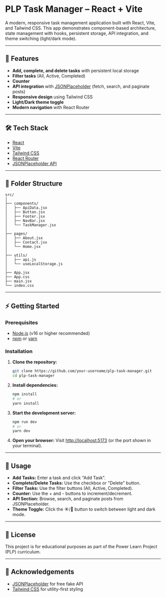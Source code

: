 # PLP Task Manager – React + Vite

A modern, responsive task management application built with React, Vite, and Tailwind CSS. This app demonstrates component-based architecture, state management with hooks, persistent storage, API integration, and theme switching (light/dark mode).

---

## 🚀 Features

- **Add, complete, and delete tasks** with persistent local storage
- **Filter tasks** (All, Active, Completed)
- **Counter** 
- **API integration** with [JSONPlaceholder](https://jsonplaceholder.typicode.com/) (fetch, search, and paginate posts)
- **Responsive design** using Tailwind CSS
- **Light/Dark theme toggle**
- **Modern navigation** with React Router

---

## 🛠 Tech Stack

- [React](https://react.dev/)
- [Vite](https://vitejs.dev/)
- [Tailwind CSS](https://tailwindcss.com/)
- [React Router](https://reactrouter.com/)
- [JSONPlaceholder API](https://jsonplaceholder.typicode.com/)

---

## 📁 Folder Structure

```
src/
│
├── components/
│   ├── ApiData.jsx
│   ├── Button.jsx
│   ├── Footer.jsx
│   ├── NavBar.jsx
│   └── TaskManager.jsx
│   
├── pages/
│   ├── About.jsx
│   ├── Contact.jsx
│   └── Home.jsx
│
├── utils/
│   ├── api.js
│   └── useLocalStorage.js
│
├── App.jsx
├── App.css
├── main.jsx
└── index.css
```

---

## ⚡️ Getting Started

### Prerequisites

- [Node.js](https://nodejs.org/) (v16 or higher recommended)
- [npm](https://www.npmjs.com/) or [yarn](https://yarnpkg.com/)

### Installation

1. **Clone the repository:**
   ```sh
   git clone https://github.com/your-username/plp-task-manager.git
   cd plp-task-manager
   ```

2. **Install dependencies:**
   ```sh
   npm install
   # or
   yarn install
   ```

3. **Start the development server:**
   ```sh
   npm run dev
   # or
   yarn dev
   ```

4. **Open your browser:**
   Visit [http://localhost:5173](http://localhost:5173) (or the port shown in your terminal).

---

## 📝 Usage

- **Add Tasks:** Enter a task and click "Add Task".
- **Complete/Delete Tasks:** Use the checkbox or "Delete" button.
- **Filter Tasks:** Use the filter buttons (All, Active, Completed).
- **Counter:** Use the + and - buttons to increment/decrement.
- **API Section:** Browse, search, and paginate posts from JSONPlaceholder.
- **Theme Toggle:** Click the ☀️/🌙 button to switch between light and dark mode.

---

## 📄 License

This project is for educational purposes as part of the Power Learn Project (PLP) curriculum.

---

## 🙏 Acknowledgements

- [JSONPlaceholder](https://jsonplaceholder.typicode.com/) for free fake API
- [Tailwind CSS](https://tailwindcss.com/) for utility-first styling

